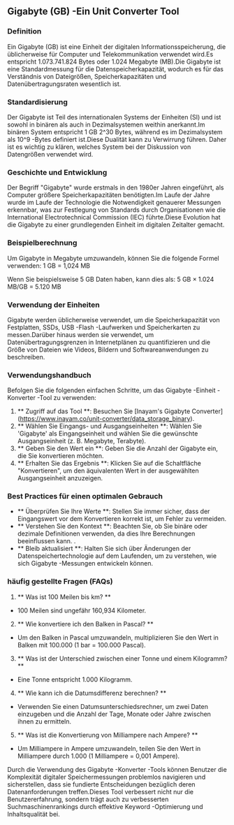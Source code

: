 ## Gigabyte (GB) -Ein Unit Converter Tool

### Definition
Ein Gigabyte (GB) ist eine Einheit der digitalen Informationsspeicherung, die üblicherweise für Computer und Telekommunikation verwendet wird.Es entspricht 1.073.741.824 Bytes oder 1.024 Megabyte (MB).Die Gigabyte ist eine Standardmessung für die Datenspeicherkapazität, wodurch es für das Verständnis von Dateigrößen, Speicherkapazitäten und Datenübertragungsraten wesentlich ist.

### Standardisierung
Der Gigabyte ist Teil des internationalen Systems der Einheiten (SI) und ist sowohl in binären als auch in Dezimalsystemen weithin anerkannt.Im binären System entspricht 1 GB 2^30 Bytes, während es im Dezimalsystem als 10^9 -Bytes definiert ist.Diese Dualität kann zu Verwirrung führen. Daher ist es wichtig zu klären, welches System bei der Diskussion von Datengrößen verwendet wird.

### Geschichte und Entwicklung
Der Begriff "Gigabyte" wurde erstmals in den 1980er Jahren eingeführt, als Computer größere Speicherkapazitäten benötigten.Im Laufe der Jahre wurde im Laufe der Technologie die Notwendigkeit genauerer Messungen erkennbar, was zur Festlegung von Standards durch Organisationen wie die International Electrotechnical Commission (IEC) führte.Diese Evolution hat die Gigabyte zu einer grundlegenden Einheit im digitalen Zeitalter gemacht.

### Beispielberechnung
Um Gigabyte in Megabyte umzuwandeln, können Sie die folgende Formel verwenden:
1 GB = 1,024 MB

Wenn Sie beispielsweise 5 GB Daten haben, kann dies als:
5 GB × 1.024 MB/GB = 5.120 MB

### Verwendung der Einheiten
Gigabyte werden üblicherweise verwendet, um die Speicherkapazität von Festplatten, SSDs, USB -Flash -Laufwerken und Speicherkarten zu messen.Darüber hinaus werden sie verwendet, um Datenübertragungsgrenzen in Internetplänen zu quantifizieren und die Größe von Dateien wie Videos, Bildern und Softwareanwendungen zu beschreiben.

### Verwendungshandbuch
Befolgen Sie die folgenden einfachen Schritte, um das Gigabyte -Einheit -Konverter -Tool zu verwenden:
1. ** Zugriff auf das Tool **: Besuchen Sie [Inayam's Gigabyte Converter] (https://www.inayam.co/unit-converter/data_storage_binary).
2. ** Wählen Sie Eingangs- und Ausgangseinheiten **: Wählen Sie 'Gigabyte' als Eingangseinheit und wählen Sie die gewünschte Ausgangseinheit (z. B. Megabyte, Terabyte).
3. ** Geben Sie den Wert ein **: Geben Sie die Anzahl der Gigabyte ein, die Sie konvertieren möchten.
4. ** Erhalten Sie das Ergebnis **: Klicken Sie auf die Schaltfläche "Konvertieren", um den äquivalenten Wert in der ausgewählten Ausgangseinheit anzuzeigen.

### Best Practices für einen optimalen Gebrauch
- ** Überprüfen Sie Ihre Werte **: Stellen Sie immer sicher, dass der Eingangswert vor dem Konvertieren korrekt ist, um Fehler zu vermeiden.
- ** Verstehen Sie den Kontext **: Beachten Sie, ob Sie binäre oder dezimale Definitionen verwenden, da dies Ihre Berechnungen beeinflussen kann.
.
- ** Bleib aktualisiert **: Halten Sie sich über Änderungen der Datenspeichertechnologie auf dem Laufenden, um zu verstehen, wie sich Gigabyte -Messungen entwickeln können.

### häufig gestellte Fragen (FAQs)

1. ** Was ist 100 Meilen bis km? **
- 100 Meilen sind ungefähr 160,934 Kilometer.

2. ** Wie konvertiere ich den Balken in Pascal? **
- Um den Balken in Pascal umzuwandeln, multiplizieren Sie den Wert in Balken mit 100.000 (1 bar = 100.000 Pascal).

3. ** Was ist der Unterschied zwischen einer Tonne und einem Kilogramm? **
- Eine Tonne entspricht 1.000 Kilogramm.

4. ** Wie kann ich die Datumsdifferenz berechnen? **
- Verwenden Sie einen Datumsunterschiedsrechner, um zwei Daten einzugeben und die Anzahl der Tage, Monate oder Jahre zwischen ihnen zu ermitteln.

5. ** Was ist die Konvertierung von Milliampere nach Ampere? **
- Um Milliampere in Ampere umzuwandeln, teilen Sie den Wert in Milliampere durch 1.000 (1 Milliampere = 0,001 Ampere).

Durch die Verwendung des Gigabyte -Konverter -Tools können Benutzer die Komplexität digitaler Speichermessungen problemlos navigieren und sicherstellen, dass sie fundierte Entscheidungen bezüglich deren Datenanforderungen treffen.Dieses Tool verbessert nicht nur die Benutzererfahrung, sondern trägt auch zu verbesserten Suchmaschinenrankings durch effektive Keyword -Optimierung und Inhaltsqualität bei.